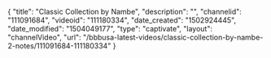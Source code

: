 {
    "title": "Classic Collection by Nambe",
    "description": "",
    "channelid": "111091684",
    "videoid": "111180334",
    "date_created": "1502924445",
    "date_modified": "1504049177",
    "type": "captivate",
    "layout": "channelVideo",
    "url": "\/bbbusa-latest-videos\/classic-collection-by-nambe-2-notes\/111091684-111180334"
}